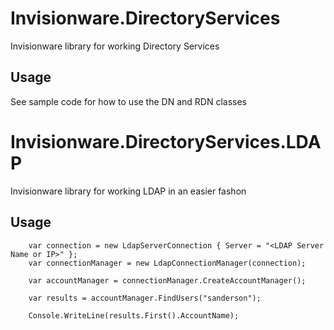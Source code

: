 # Invisionware.DirectoryServices
Invisionware library for working Directory Services 

## Usage
See sample code for how to use the DN and RDN classes

# Invisionware.DirectoryServices.LDAP
Invisionware library for working LDAP in an easier fashon

## Usage

```
	var connection = new LdapServerConnection { Server = "<LDAP Server Name or IP>" }; 
	var connectionManager = new LdapConnectionManager(connection);

	var accountManager = connectionManager.CreateAccountManager();

	var results = accountManager.FindUsers("sanderson");

	Console.WriteLine(results.First().AccountName);
```
